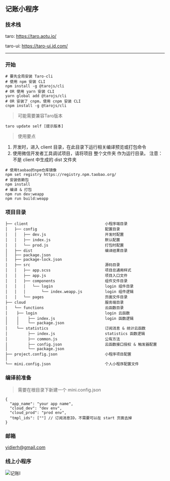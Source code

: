 ## 记账小程序

### 技术栈

taro: https://taro.aotu.io/

taro-ui: https://taro-ui.jd.com/

---
### 开始
```nodemon
# 要先全局安装 Taro-cli
# 使用 npm 安装 CLI
npm install -g @tarojs/cli
# OR 使用 yarn 安装 CLI
yarn global add @tarojs/cli
# OR 安装了 cnpm，使用 cnpm 安装 CLI
cnpm install -g @tarojs/cli
```
> 可能需要兼容Taro版本
```text
taro update self [提示版本]
```
> 使用要点

1. 开发时，进入 client 目录，在此目录下运行相关编译预览或打包命令
2. 使用微信开发者工具调试项目，请将项目 整个文件夹 作为运行目录。 注意： 不是 client 中生成的 dist 文件夹

```nodemon
# 使用taobao的npm仓库镜像
npm set registry https://registry.npm.taobao.org/
# 安装依赖包
npm install
# 编译 & 打包
npm run dev:weapp
npm run build:weapp
```



### 项目目录

```text
├── client                                  小程序端目录
│   ├── config                              配置目录
│   │   ├── dev.js                          开发时配置
│   │   ├── index.js                        默认配置
│   │   └── prod.js                         打包时配置
│   ├── dist                                编译结果目录
│   ├── package.json
|   ├── package-lock.json
│   ├── src                                 源码目录
│   │   ├── app.scss                        项目总通用样式
│   │   ├── app.js                          项目入口文件
│   │   ├── components                      组件文件目录
│   │   │   └── login                       login 组件目录
│   │   │       └── index.weapp.js          login 组件逻辑
│   │   └── pages                           页面文件目录
├── cloud                                   服务端目录
│   └── functions                           云函数目录
│    ├── login                              login 云函数
│    │    ├── index.js                      login 函数逻辑
│    │    └── package.json
│    └── statistics                         订阅消息 & 统计云函数
│         ├── index.js                      statistics 函数逻辑   
│         ├── common.js                     公有方法
│         ├── config.json                   云函数接口授权 & 触发器配置
│         └── package.json
├── project.config.json                     小程序项目配置
│
└── mini.config.json                        个人小程序配置文件
```

### 编译前准备
> 需要在根目录下新建一个 mini.config.json
```text
{
  "app_name": "your app name",
  "cloud_dev": "dev env",
  "cloud_prod": "prod env",
  "tmpl_ids": [""] // 订阅消息ID，不需要可以在 start 页面去掉
}
```

### 邮箱

yidierh@gmail.com



### 线上小程序

![记账I](./code.jpg)
